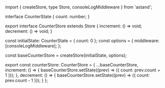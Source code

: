 import { createStore, type Store, consoleLogMiddleware } from 'astand';

interface CounterState {
	count: number;
}

export interface CounterStore extends Store<CounterState> {
	increment: () => void;
	decrement: () => void;
}

const initialState: CounterState = { count: 0 };
const options = {
    middleware: [consoleLogMiddleware];
};

const baseCounterStore = createStore<CounterState>(initialState, options);

export const counterStore: CounterStore = {
	...baseCounterStore,
	increment: () => {
		baseCounterStore.setState((prev) => ({ count: prev.count + 1 }));
	},
	decrement: () => {
		baseCounterStore.setState((prev) => ({ count: prev.count - 1 }));
	}
};